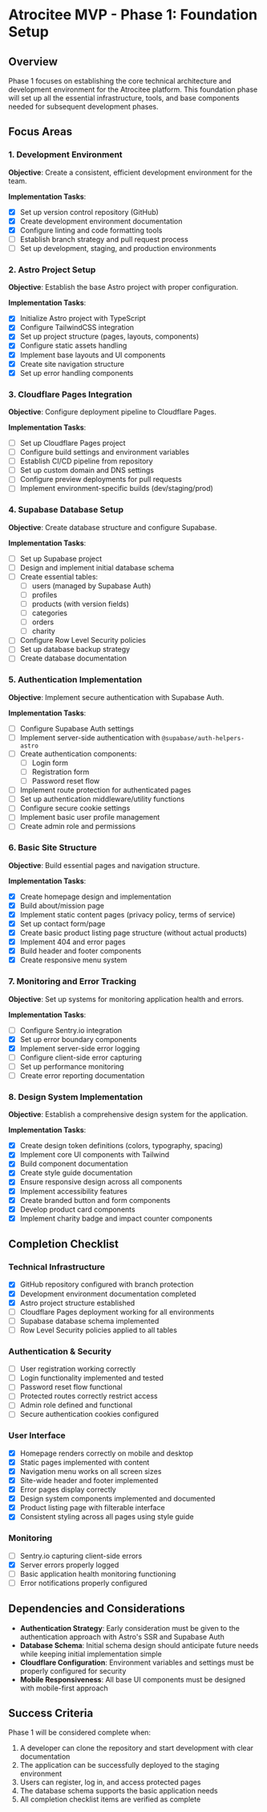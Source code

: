 # Atrocitee MVP - Phase 1: Foundation Setup

## Overview
Phase 1 focuses on establishing the core technical architecture and development environment for the Atrocitee platform. This foundation phase will set up all the essential infrastructure, tools, and base components needed for subsequent development phases.

## Focus Areas

### 1. Development Environment

**Objective**: Create a consistent, efficient development environment for the team.

**Implementation Tasks**:
- [x] Set up version control repository (GitHub)
- [x] Create development environment documentation
- [x] Configure linting and code formatting tools
- [ ] Establish branch strategy and pull request process
- [ ] Set up development, staging, and production environments

### 2. Astro Project Setup

**Objective**: Establish the base Astro project with proper configuration.

**Implementation Tasks**:
- [x] Initialize Astro project with TypeScript
- [x] Configure TailwindCSS integration
- [x] Set up project structure (pages, layouts, components)
- [x] Configure static assets handling
- [x] Implement base layouts and UI components
- [x] Create site navigation structure
- [x] Set up error handling components

### 3. Cloudflare Pages Integration

**Objective**: Configure deployment pipeline to Cloudflare Pages.

**Implementation Tasks**:
- [ ] Set up Cloudflare Pages project
- [ ] Configure build settings and environment variables
- [ ] Establish CI/CD pipeline from repository
- [ ] Set up custom domain and DNS settings
- [ ] Configure preview deployments for pull requests
- [ ] Implement environment-specific builds (dev/staging/prod)

### 4. Supabase Database Setup

**Objective**: Create database structure and configure Supabase.

**Implementation Tasks**:
- [ ] Set up Supabase project
- [ ] Design and implement initial database schema
- [ ] Create essential tables:
  - [ ] users (managed by Supabase Auth)
  - [ ] profiles
  - [ ] products (with version fields)
  - [ ] categories
  - [ ] orders
  - [ ] charity
- [ ] Configure Row Level Security policies
- [ ] Set up database backup strategy
- [ ] Create database documentation

### 5. Authentication Implementation

**Objective**: Implement secure authentication with Supabase Auth.

**Implementation Tasks**:
- [ ] Configure Supabase Auth settings
- [ ] Implement server-side authentication with `@supabase/auth-helpers-astro`
- [ ] Create authentication components:
  - [ ] Login form
  - [ ] Registration form
  - [ ] Password reset flow
- [ ] Implement route protection for authenticated pages
- [ ] Set up authentication middleware/utility functions
- [ ] Configure secure cookie settings
- [ ] Implement basic user profile management
- [ ] Create admin role and permissions

### 6. Basic Site Structure

**Objective**: Build essential pages and navigation structure.

**Implementation Tasks**:
- [x] Create homepage design and implementation
- [x] Build about/mission page
- [x] Implement static content pages (privacy policy, terms of service)
- [x] Set up contact form/page
- [x] Create basic product listing page structure (without actual products)
- [x] Implement 404 and error pages
- [x] Build header and footer components
- [x] Create responsive menu system

### 7. Monitoring and Error Tracking

**Objective**: Set up systems for monitoring application health and errors.

**Implementation Tasks**:
- [ ] Configure Sentry.io integration
- [x] Set up error boundary components
- [x] Implement server-side error logging
- [ ] Configure client-side error capturing
- [ ] Set up performance monitoring
- [ ] Create error reporting documentation

### 8. Design System Implementation

**Objective**: Establish a comprehensive design system for the application.

**Implementation Tasks**:
- [x] Create design token definitions (colors, typography, spacing)
- [x] Implement core UI components with Tailwind
- [x] Build component documentation
- [x] Create style guide documentation
- [x] Ensure responsive design across all components
- [x] Implement accessibility features
- [x] Create branded button and form components
- [x] Develop product card components
- [x] Implement charity badge and impact counter components

## Completion Checklist

### Technical Infrastructure
- [x] GitHub repository configured with branch protection
- [x] Development environment documentation completed
- [x] Astro project structure established
- [ ] Cloudflare Pages deployment working for all environments
- [ ] Supabase database schema implemented
- [ ] Row Level Security policies applied to all tables

### Authentication & Security
- [ ] User registration working correctly
- [ ] Login functionality implemented and tested
- [ ] Password reset flow functional
- [ ] Protected routes correctly restrict access
- [ ] Admin role defined and functional
- [ ] Secure authentication cookies configured

### User Interface
- [x] Homepage renders correctly on mobile and desktop
- [x] Static pages implemented with content
- [x] Navigation menu works on all screen sizes
- [x] Site-wide header and footer implemented
- [x] Error pages display correctly
- [x] Design system components implemented and documented
- [x] Product listing page with filterable interface 
- [x] Consistent styling across all pages using style guide

### Monitoring
- [ ] Sentry.io capturing client-side errors
- [x] Server errors properly logged
- [ ] Basic application health monitoring functioning
- [ ] Error notifications properly configured

## Dependencies and Considerations

- **Authentication Strategy**: Early consideration must be given to the authentication approach with Astro's SSR and Supabase Auth
- **Database Schema**: Initial schema design should anticipate future needs while keeping initial implementation simple
- **Cloudflare Configuration**: Environment variables and settings must be properly configured for security
- **Mobile Responsiveness**: All base UI components must be designed with mobile-first approach

## Success Criteria

Phase 1 will be considered complete when:
1. A developer can clone the repository and start development with clear documentation
2. The application can be successfully deployed to the staging environment
3. Users can register, log in, and access protected pages
4. The database schema supports the basic application needs
5. All completion checklist items are verified as complete 